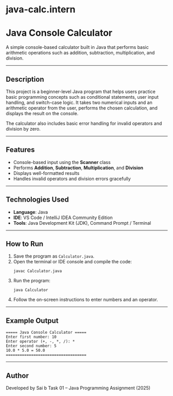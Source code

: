 # java-calc.intern

# Java Console Calculator

A simple console-based calculator built in Java that performs basic arithmetic operations such as addition, subtraction, multiplication, and division.

***

## Description

This project is a beginner-level Java program that helps users practice basic programming concepts such as conditional statements, user input handling, and switch-case logic. It takes two numerical inputs and an arithmetic operator from the user, performs the chosen calculation, and displays the result on the console.

The calculator also includes basic error handling for invalid operators and division by zero.

***

## Features

- Console-based input using the **Scanner** class  
- Performs **Addition**, **Subtraction**, **Multiplication**, and **Division**  
- Displays well-formatted results  
- Handles invalid operators and division errors gracefully  

***

## Technologies Used

- **Language**: Java  
- **IDE**: VS Code / IntelliJ IDEA Community Edition  
- **Tools**: Java Development Kit (JDK), Command Prompt / Terminal  

***

## How to Run

1. Save the program as `Calculator.java`.  
2. Open the terminal or IDE console and compile the code:  
   ```
   javac Calculator.java
   ```
3. Run the program:  
   ```
   java Calculator
   ```
4. Follow the on-screen instructions to enter numbers and an operator.

***

## Example Output

```
===== Java Console Calculator =====
Enter first number: 10
Enter operator (+, -, *, /): *
Enter second number: 5
10.0 * 5.0 = 50.0
===================================
```

***

## Author

Developed by Sai b
Task 01 – Java Programming Assignment (2025)  
